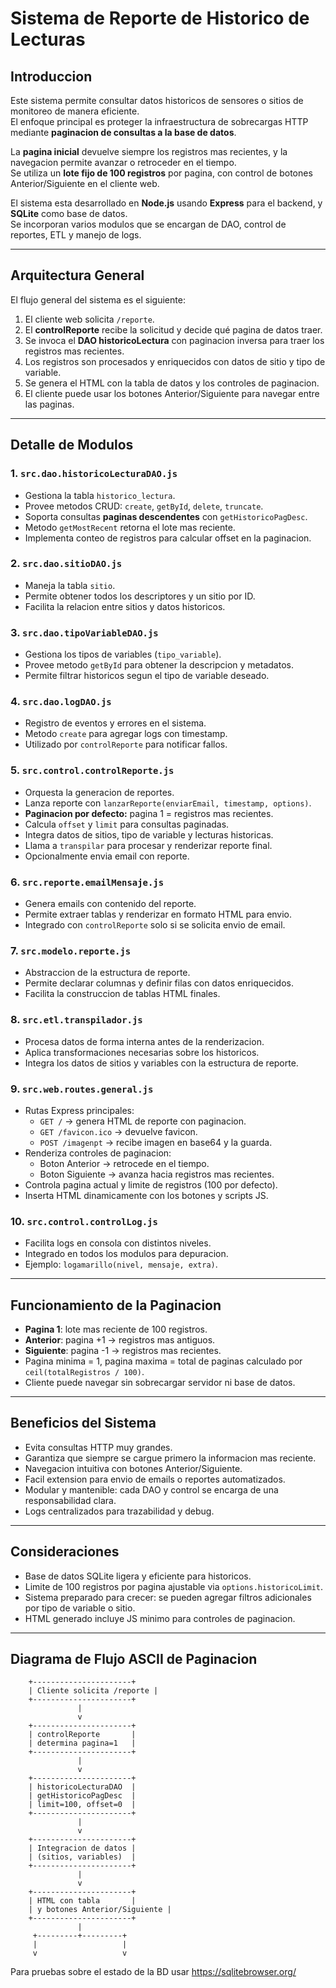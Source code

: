 # Sistema de Reporte de Historico de Lecturas

## Introduccion

Este sistema permite consultar datos historicos de sensores o sitios de monitoreo de manera eficiente.  
El enfoque principal es proteger la infraestructura de sobrecargas HTTP mediante **paginacion de consultas a la base de datos**.  

La **pagina inicial** devuelve siempre los registros mas recientes, y la navegacion permite avanzar o retroceder en el tiempo.  
Se utiliza un **lote fijo de 100 registros** por pagina, con control de botones Anterior/Siguiente en el cliente web.  

El sistema esta desarrollado en **Node.js** usando **Express** para el backend, y **SQLite** como base de datos.  
Se incorporan varios modulos que se encargan de DAO, control de reportes, ETL y manejo de logs.  

---

## Arquitectura General

El flujo general del sistema es el siguiente:

1. El cliente web solicita `/reporte`.
2. El **controlReporte** recibe la solicitud y decide qué pagina de datos traer.
3. Se invoca el **DAO historicoLectura** con paginacion inversa para traer los registros mas recientes.
4. Los registros son procesados y enriquecidos con datos de sitio y tipo de variable.
5. Se genera el HTML con la tabla de datos y los controles de paginacion.
6. El cliente puede usar los botones Anterior/Siguiente para navegar entre las paginas.  

---

## Detalle de Modulos

### 1. `src.dao.historicoLecturaDAO.js`

- Gestiona la tabla `historico_lectura`.
- Provee metodos CRUD: `create`, `getById`, `delete`, `truncate`.
- Soporta consultas **paginas descendentes** con `getHistoricoPagDesc`.
- Metodo `getMostRecent` retorna el lote mas reciente.
- Implementa conteo de registros para calcular offset en la paginacion.

### 2. `src.dao.sitioDAO.js`

- Maneja la tabla `sitio`.
- Permite obtener todos los descriptores y un sitio por ID.
- Facilita la relacion entre sitios y datos historicos.

### 3. `src.dao.tipoVariableDAO.js`

- Gestiona los tipos de variables (`tipo_variable`).
- Provee metodo `getById` para obtener la descripcion y metadatos.
- Permite filtrar historicos segun el tipo de variable deseado.

### 4. `src.dao.logDAO.js`

- Registro de eventos y errores en el sistema.
- Metodo `create` para agregar logs con timestamp.
- Utilizado por `controlReporte` para notificar fallos.

### 5. `src.control.controlReporte.js`

- Orquesta la generacion de reportes.
- Lanza reporte con `lanzarReporte(enviarEmail, timestamp, options)`.
- **Paginacion por defecto:** pagina 1 = registros mas recientes.
- Calcula `offset` y `limit` para consultas paginadas.
- Integra datos de sitios, tipo de variable y lecturas historicas.
- Llama a `transpilar` para procesar y renderizar reporte final.
- Opcionalmente envia email con reporte.

### 6. `src.reporte.emailMensaje.js`

- Genera emails con contenido del reporte.
- Permite extraer tablas y renderizar en formato HTML para envio.
- Integrado con `controlReporte` solo si se solicita envio de email.

### 7. `src.modelo.reporte.js`

- Abstraccion de la estructura de reporte.
- Permite declarar columnas y definir filas con datos enriquecidos.
- Facilita la construccion de tablas HTML finales.

### 8. `src.etl.transpilador.js`

- Procesa datos de forma interna antes de la renderizacion.
- Aplica transformaciones necesarias sobre los historicos.
- Integra los datos de sitios y variables con la estructura de reporte.

### 9. `src.web.routes.general.js`

- Rutas Express principales:
  - `GET /` → genera HTML de reporte con paginacion.
  - `GET /favicon.ico` → devuelve favicon.
  - `POST /imagenpt` → recibe imagen en base64 y la guarda.
- Renderiza controles de paginacion:
  - Boton Anterior → retrocede en el tiempo.
  - Boton Siguiente → avanza hacia registros mas recientes.
- Controla pagina actual y limite de registros (100 por defecto).
- Inserta HTML dinamicamente con los botones y scripts JS.

### 10. `src.control.controlLog.js`

- Facilita logs en consola con distintos niveles.
- Integrado en todos los modulos para depuracion.
- Ejemplo: `logamarillo(nivel, mensaje, extra)`.

---

## Funcionamiento de la Paginacion

- **Pagina 1**: lote mas reciente de 100 registros.
- **Anterior**: pagina +1 → registros mas antiguos.
- **Siguiente**: pagina -1 → registros mas recientes.
- Pagina minima = 1, pagina maxima = total de paginas calculado por `ceil(totalRegistros / 100)`.
- Cliente puede navegar sin sobrecargar servidor ni base de datos.

---

## Beneficios del Sistema

- Evita consultas HTTP muy grandes.
- Garantiza que siempre se cargue primero la informacion mas reciente.
- Navegacion intuitiva con botones Anterior/Siguiente.
- Facil extension para envio de emails o reportes automatizados.
- Modular y mantenible: cada DAO y control se encarga de una responsabilidad clara.
- Logs centralizados para trazabilidad y debug.

---

## Consideraciones

- Base de datos SQLite ligera y eficiente para historicos.
- Limite de 100 registros por pagina ajustable via `options.historicoLimit`.
- Sistema preparado para crecer: se pueden agregar filtros adicionales por tipo de variable o sitio.
- HTML generado incluye JS minimo para controles de paginacion.

---

## Diagrama de Flujo ASCII de Paginacion

        +----------------------+
        | Cliente solicita /reporte |
        +----------------------+
                   |
                   v
        +----------------------+
        | controlReporte       |
        | determina pagina=1   |
        +----------------------+
                   |
                   v
        +----------------------+
        | historicoLecturaDAO  |
        | getHistoricoPagDesc  |
        | limit=100, offset=0  |
        +----------------------+
                   |
                   v
        +----------------------+
        | Integracion de datos |
        | (sitios, variables)  |
        +----------------------+
                   |
                   v
        +----------------------+
        | HTML con tabla       |
        | y botones Anterior/Siguiente |
        +----------------------+
                   |
         +---------+---------+
         |                   |
         v                   v


Para pruebas sobre el estado de la BD usar https://sqlitebrowser.org/

